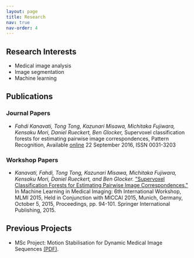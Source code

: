 ```yaml
---
layout: page
title: Research
nav: true
nav-order: 4
---
```


## Research Interests

- Medical image analysis
- Image segmentation
- Machine learning

## Publications

### Journal Papers

- _Fahdi Kanavati, Tong Tong, Kazunari Misawa, Michitaka Fujiwara, Kensaku Mori, Daniel Rueckert, Ben Glocker,_ Supervoxel classification forests for estimating pairwise image correspondences, Pattern Recognition, Available [online](http://dx.doi.org/10.1016/j.patcog.2016.09.026) 22 September 2016, ISSN 0031-3203

### Workshop Papers

- _Kanavati, Fahdi, Tong Tong, Kazunari Misawa, Michitaka Fujiwara, Kensaku Mori, Daniel Rueckert, and Ben Glocker._ ["Supervoxel Classification Forests for Estimating Pairwise Image Correspondences."](http://dx.doi.org/10.1007/978-3-319-24888-2_12) In Machine Learning in Medical Imaging: 6th International Workshop, MLMI 2015, Held in Conjunction with MICCAI 2015, Munich, Germany, October 5, 2015, Proceedings, pp. 94-101. Springer International Publishing, 2015. 


## Previous Projects

- MSc Project: Motion Stabilisation for Dynamic Medical Image Sequences [(PDF)](http://www.doc.ic.ac.uk/teaching/distinguished-projects/2013/f.kanavati,.pdf).